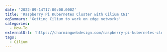 ```yaml
---
date: '2022-09-14T17:00:00.000Z'
title: 'Raspberry Pi Kubernetes Cluster with Cilium CNI'
ogSummary: 'Getting Cilium to work on edge networks'
categories:
  - How-To
externalUrl: 'https://charmingwebdesign.com/raspberry-pi-kubernetes-cluster-with-cilium-cni/'
tags:
  - Cilium
---
```

